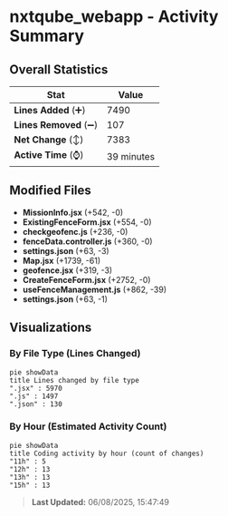# nxtqube_webapp - Activity Summary 

## Overall Statistics

| Stat                   | Value                                                             |
| ---------------------- | ----------------------------------------------------------------- |
| **Lines Added** (➕)   | 7490                                          |
| **Lines Removed** (➖) | 107                                        |
| **Net Change** (↕)    | 7383                |
| **Active Time** (⌚)   | 39 minutes |


## Modified Files
- **MissionInfo.jsx** (+542, -0)
- **ExistingFenceForm.jsx** (+554, -0)
- **checkgeofenc.js** (+236, -0)
- **fenceData.controller.js** (+360, -0)
- **settings.json** (+63, -3)
- **Map.jsx** (+1739, -61)
- **geofence.jsx** (+319, -3)
- **CreateFenceForm.jsx** (+2752, -0)
- **useFenceManagement.js** (+862, -39)
- **settings.json** (+63, -1)

## Visualizations

### By File Type (Lines Changed)

```mermaid
pie showData
title Lines changed by file type
".jsx" : 5970
".js" : 1497
".json" : 130
```

### By Hour (Estimated Activity Count)

```mermaid
pie showData
title Coding activity by hour (count of changes)
"11h" : 5
"12h" : 13
"13h" : 13
"15h" : 13
```


> **Last Updated:** 06/08/2025, 15:47:49